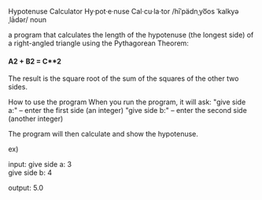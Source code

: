 Hypotenuse Calculator
Hy·pot·e·nuse Cal·cu·la·tor /hīˈpädnˌyo͞os ˈkalkyəˌlādər/ noun

a program that calculates the length of the hypotenuse (the longest side) of a right-angled triangle using the Pythagorean Theorem:

#### A**2 + B**2 = C**2
 
The result is the square root of the sum of the squares of the other two sides.

How to use the program
When you run the program, it will ask:
"give side a:" – enter the first side (an integer)
"give side b:" – enter the second side (another integer)

The program will then calculate and show the hypotenuse.

ex)

input:  give side a: 3  
        give side b: 4  

output: 5.0
